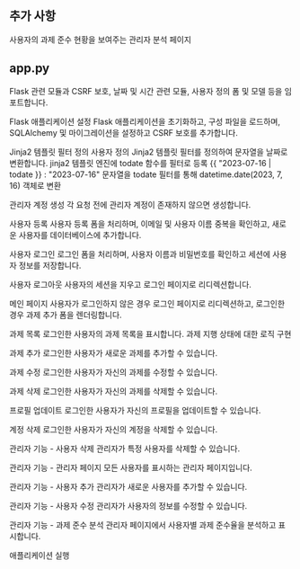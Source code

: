 ## 추가 사항

사용자의 과제 준수 현황을 보여주는 관리자 분석 페이지

## app.py

Flask 관련 모듈과 CSRF 보호, 날짜 및 시간 관련 모듈, 사용자 정의 폼 및 모델 등을 임포트합니다.

Flask 애플리케이션 설정
Flask 애플리케이션을 초기화하고, 구성 파일을 로드하며, SQLAlchemy 및 마이그레이션을 설정하고 CSRF 보호를 추가합니다.

Jinja2 템플릿 필터 정의
사용자 정의 Jinja2 템플릿 필터를 정의하여 문자열을 날짜로 변환합니다.
jinja2 템플릿 엔진에  todate 함수를 필터로 등록
{{ "2023-07-16 | todate }} : "2023-07-16" 문자열을 todate 필터를 통해
datetime.date(2023, 7, 16) 객체로 변환

관리자 계정 생성
각 요청 전에 관리자 계정이 존재하지 않으면 생성합니다.

사용자 등록
사용자 등록 폼을 처리하며, 이메일 및 사용자 이름 중복을 확인하고, 새로운 사용자를 데이터베이스에 추가합니다.

사용자 로그인
로그인 폼을 처리하며, 사용자 이름과 비밀번호를 확인하고 세션에 사용자 정보를 저장합니다.

사용자 로그아웃
사용자의 세션을 지우고 로그인 페이지로 리디렉션합니다.

메인 페이지
사용자가 로그인하지 않은 경우 로그인 페이지로 리디렉션하고, 로그인한 경우 과제 추가 폼을 렌더링합니다.

과제 목록
로그인한 사용자의 과제 목록을 표시합니다.
과제 지행 상태에 대한 로직 구현

과제 추가
로그인한 사용자가 새로운 과제를 추가할 수 있습니다.

과제 수정
로그인한 사용자가 자신의 과제를 수정할 수 있습니다.

과제 삭제
로그인한 사용자가 자신의 과제를 삭제할 수 있습니다.

프로필 업데이트
로그인한 사용자가 자신의 프로필을 업데이트할 수 있습니다.

계정 삭제
로그인한 사용자가 자신의 계정을 삭제할 수 있습니다.

관리자 기능 - 사용자 삭제
관리자가 특정 사용자를 삭제할 수 있습니다.

관리자 기능 - 관리자 페이지
모든 사용자를 표시하는 관리자 페이지입니다.

관리자 기능 - 사용자 추가
관리자가 새로운 사용자를 추가할 수 있습니다.

관리자 기능 - 사용자 수정
관리자가 사용자의 정보를 수정할 수 있습니다.

관리자 기능 - 과제 준수 분석
관리자 페이지에서 사용자별 과제 준수율을 분석하고 표시합니다.

애플리케이션 실행

